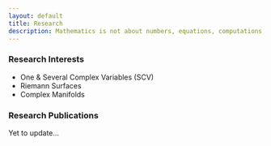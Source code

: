 ```yaml
---
layout: default
title: Research
description: Mathematics is not about numbers, equations, computations, or algorithms: it is about understanding-William Paul Thurston
---
```


### Research Interests
- One & Several Complex Variables (SCV)
- Riemann Surfaces
- Complex Manifolds

### Research Publications
Yet to update...
